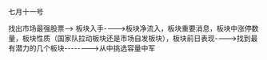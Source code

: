 七月十一号

找出市场最强股票--> 板块入手---->板块净流入，板块重要消息，板块中涨停数量，板块性质（国家队拉动板块还是市场自发板块），板块前日表现---->找到最有潜力的几个板块-------->从中挑选容量中军